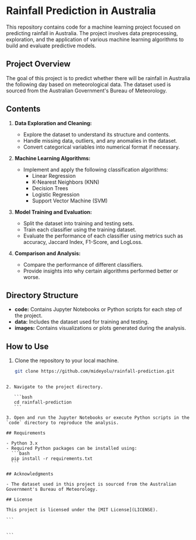 # Rainfall Prediction in Australia

This repository contains code for a machine learning project focused on predicting rainfall in Australia. The project involves data preprocessing, exploration, and the application of various machine learning algorithms to build and evaluate predictive models.

## Project Overview

The goal of this project is to predict whether there will be rainfall in Australia the following day based on meteorological data. The dataset used is sourced from the Australian Government's Bureau of Meteorology.

## Contents

1. **Data Exploration and Cleaning:**

   - Explore the dataset to understand its structure and contents.
   - Handle missing data, outliers, and any anomalies in the dataset.
   - Convert categorical variables into numerical format if necessary.

2. **Machine Learning Algorithms:**

   - Implement and apply the following classification algorithms:
     - Linear Regression
     - K-Nearest Neighbors (KNN)
     - Decision Trees
     - Logistic Regression
     - Support Vector Machine (SVM)

3. **Model Training and Evaluation:**

   - Split the dataset into training and testing sets.
   - Train each classifier using the training dataset.
   - Evaluate the performance of each classifier using metrics such as accuracy, Jaccard Index, F1-Score, and LogLoss.

4. **Comparison and Analysis:**
   - Compare the performance of different classifiers.
   - Provide insights into why certain algorithms performed better or worse.

## Directory Structure

- **code:** Contains Jupyter Notebooks or Python scripts for each step of the project.
- **data:** Includes the dataset used for training and testing.
- **images:** Contains visualizations or plots generated during the analysis.

## How to Use

1. Clone the repository to your local machine.
   ```bash
   git clone https://github.com/mideyolu/rainfall-prediction.git
   ```
````

2. Navigate to the project directory.

   ```bash
   cd rainfall-prediction
   ```

3. Open and run the Jupyter Notebooks or execute Python scripts in the `code` directory to reproduce the analysis.

## Requirements

- Python 3.x
- Required Python packages can be installed using:
  ```bash
  pip install -r requirements.txt
  ```

## Acknowledgments

- The dataset used in this project is sourced from the Australian Government's Bureau of Meteorology.

## License

This project is licensed under the [MIT License](LICENSE).

```


```
